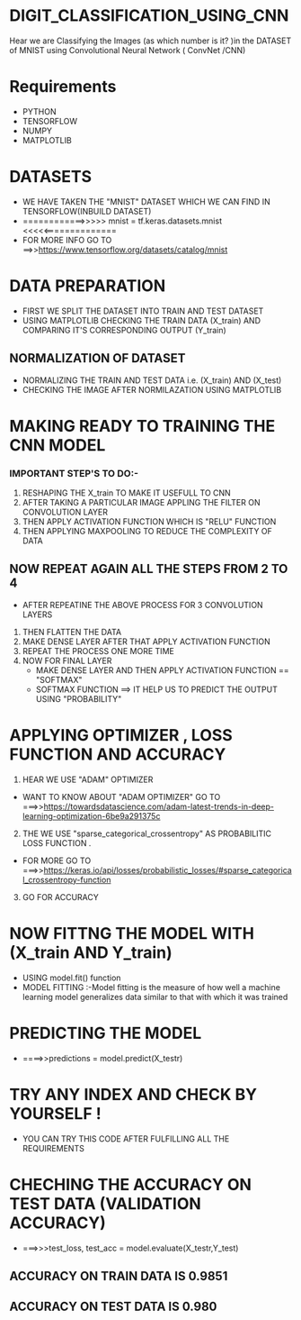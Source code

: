 # DIGIT_CLASSIFICATION_USING_CNN
Hear we are Classifying the Images (as which number is it? )in the DATASET of MNIST using  Convolutional Neural Network ( ConvNet /CNN) 
# Requirements
* PYTHON 
* TENSORFLOW
* NUMPY
* MATPLOTLIB

# DATASETS
* WE HAVE TAKEN THE "MNIST" DATASET WHICH WE CAN FIND IN TENSORFLOW(INBUILD DATASET)
*    ============>>>>>   mnist = tf.keras.datasets.mnist  <<<<<==============
*    FOR MORE INFO GO TO ==>>https://www.tensorflow.org/datasets/catalog/mnist

# DATA PREPARATION
* FIRST WE SPLIT THE DATASET INTO TRAIN AND TEST DATASET
* USING MATPLOTLIB CHECKING THE TRAIN DATA (X_train) AND COMPARING IT'S CORRESPONDING OUTPUT (Y_train) 

## NORMALIZATION OF DATASET
* NORMALIZING THE TRAIN AND TEST DATA i.e. (X_train) AND (X_test)
* CHECKING THE IMAGE AFTER NORMILAZATION USING MATPLOTLIB

# MAKING READY TO TRAINING THE CNN MODEL
### IMPORTANT STEP'S TO DO:-
  1. RESHAPING THE X_train TO MAKE IT USEFULL TO CNN
  2. AFTER TAKING A PARTICULAR IMAGE APPLING THE FILTER ON CONVOLUTION LAYER
  3. THEN APPLY ACTIVATION FUNCTION WHICH IS "RELU" FUNCTION
  4. THEN APPLYING MAXPOOLING TO REDUCE THE COMPLEXITY OF DATA
## NOW REPEAT AGAIN ALL THE STEPS FROM 2 TO 4
  
* AFTER REPEATINE THE ABOVE PROCESS FOR 3 CONVOLUTION LAYERS
1. THEN FLATTEN THE DATA
2. MAKE DENSE LAYER AFTER THAT APPLY ACTIVATION FUNCTION
3. REPEAT THE PROCESS ONE MORE TIME
4. NOW FOR FINAL LAYER
   * MAKE DENSE LAYER AND THEN APPLY ACTIVATION FUNCTION == "SOFTMAX"
   * SOFTMAX FUNCTION ==> IT HELP US TO PREDICT THE OUTPUT USING "PROBABILITY" 

# APPLYING OPTIMIZER , LOSS FUNCTION AND ACCURACY
 1. HEAR WE USE "ADAM" OPTIMIZER
 * WANT TO KNOW ABOUT "ADAM OPTIMIZER" GO TO ===>>https://towardsdatascience.com/adam-latest-trends-in-deep-learning-optimization-6be9a291375c
 
 2. THE WE USE "sparse_categorical_crossentropy" AS PROBABILITIC LOSS FUNCTION .
 * FOR MORE GO TO ===>>https://keras.io/api/losses/probabilistic_losses/#sparse_categorical_crossentropy-function
 
 3. GO FOR  ACCURACY
 
# NOW FITTNG THE MODEL WITH (X_train AND Y_train)
 * USING model.fit() function
 * MODEL FITTING :-Model fitting is the measure of how well a machine learning model generalizes data similar to that with which it was trained
 
# PREDICTING THE MODEL
 * ====>>predictions = model.predict(X_testr)

# TRY ANY INDEX AND CHECK BY YOURSELF !
* YOU CAN TRY THIS CODE AFTER FULFILLING ALL THE REQUIREMENTS

# CHECHING THE ACCURACY ON TEST DATA (VALIDATION ACCURACY)
 * ===>>>test_loss, test_acc = model.evaluate(X_testr,Y_test)

## ACCURACY ON TRAIN DATA IS 0.9851
## ACCURACY ON TEST DATA IS 0.980

